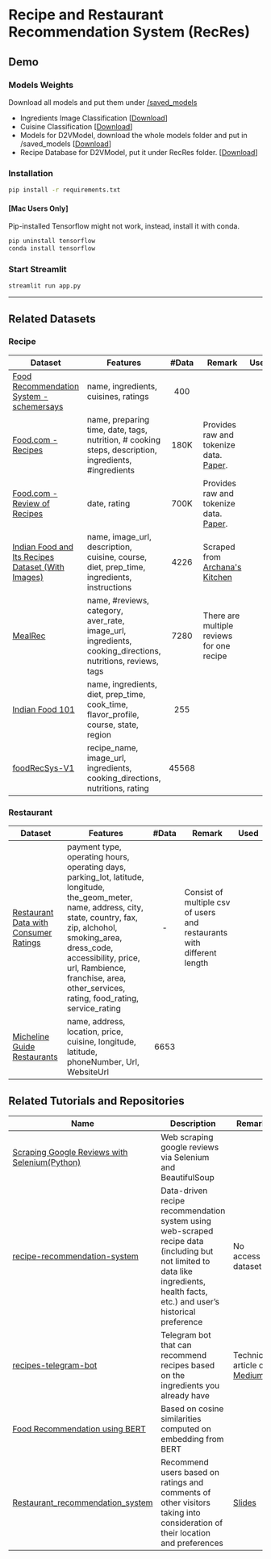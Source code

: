 # Recipe and Restaurant Recommendation System (RecRes)

## Demo

### Models Weights

Download all models and put them under [/saved_models](saved_models)
- Ingredients Image Classification [[Download](https://drive.google.com/drive/folders/14bD6szRrTCwEss9i5jHvZ0mNyCOLuava?usp=drive_link)]
- Cuisine Classification [[Download](https://drive.google.com/file/d/1-jsCInkVSk9To1r0nWCZW8GUx45134VK/view?usp=sharing)]
- Models for D2VModel, download the whole models folder and put in /saved_models [[Download](https://drive.google.com/drive/folders/1lBGBfxXnh_x80Qj_cYpRqE7_OcR8vjdq?usp=sharing)]
- Recipe Database for D2VModel, put it under RecRes folder. [[Download](https://drive.google.com/file/d/1QNrfE1Ibs6EuWMEluwhiocnLRhQKBuuK/view?usp=sharing)]
### Installation

```bash
pip install -r requirements.txt
```

#### [Mac Users Only]

Pip-installed Tensorflow might not work, instead, install it with conda.
```bash
pip uninstall tensorflow
conda install tensorflow
```

### Start Streamlit

```python
streamlit run app.py
```

---

## Related Datasets

### Recipe

|Dataset|Features|#Data |Remark|Used|
|-------|--------|:----:|------|:---:|
|[Food Recommendation System - schemersays](https://www.kaggle.com/datasets/schemersays/food-recommendation-system?select=1662574418893344.csv)|name, ingredients, cuisines, ratings|400|||
|[Food.com - Recipes](https://www.kaggle.com/datasets/shuyangli94/food-com-recipes-and-user-interactions)|name, preparing time, date, tags, nutrition, # cooking steps, description, ingredients, #ingredients|180K|Provides raw and tokenize data. [Paper](https://aclanthology.org/D19-1613/).|
|[Food.com - Review of Recipes](https://www.kaggle.com/datasets/shuyangli94/food-com-recipes-and-user-interactions)|date, rating|700K|Provides raw and tokenize data. [Paper](https://aclanthology.org/D19-1613/).||
|[Indian Food and Its Recipes Dataset (With Images)](https://www.kaggle.com/datasets/kishanpahadiya/indian-food-and-its-recipes-dataset-with-images)|name, image_url, description, cuisine, course, diet, prep_time, ingredients, instructions| 4226|Scraped from [Archana's Kitchen](https://www.archanaskitchen.com/)||
|[MealRec](https://github.com/WUT-IDEA/MealRec)|name, #reviews, category, aver_rate, image_url, ingredients, cooking_directions, nutritions, reviews, tags|7280|There are multiple reviews for one recipe|
|[Indian Food 101](https://www.kaggle.com/datasets/nehaprabhavalkar/indian-food-101)|name, ingredients, diet, prep_time, cook_time, flavor_profile, course, state, region|255|
|[foodRecSys-V1](https://www.kaggle.com/datasets/elisaxxygao/foodrecsysv1?select=core-data-valid_rating.csv)|recipe_name, image_url, ingredients, cooking_directions, nutritions, rating|45568|
### Restaurant

|Dataset|Features|#Data |Remark|Used|
|-------|--------|:----:|------|:---:|
|[Restaurant Data with Consumer Ratings](https://www.kaggle.com/datasets/uciml/restaurant-data-with-consumer-ratings)|payment type, operating hours, operating days, parking_lot, latitude, longitude, the_geom_meter, name, address, city, state, country, fax, zip, alchohol, smoking_area, dress_code, accessibility, price, url, Rambience, franchise, area, other_services, rating, food_rating, service_rating|-|Consist of multiple csv of users and restaurants with different length|
|[Micheline Guide Restaurants](https://www.kaggle.com/datasets/ngshiheng/michelin-guide-restaurants-2021)|name, address, location, price, cuisine, longitude, latitude, phoneNumber, Url, WebsiteUrl|6653|


## Related Tutorials and Repositories

|Name|Description|Remark|
|---|---|---|
|[Scraping Google Reviews with Selenium(Python)](https://medium.com/@isguzarsezgin/scraping-google-reviews-with-selenium-python-23135ffcc331)|Web scraping google reviews via Selenium and BeautifulSoup|
|[recipe-recommendation-system](https://github.com/ajemerson/recipe-recommendation-system)|Data-driven recipe recommendation system using web-scraped recipe data (including but not limited to data like ingredients, health facts, etc.) and user’s historical preference|No access to dataset
|[recipes-telegram-bot](https://github.com/RomainGratier/recipes-telegram-bot)|Telegram bot that can recommend recipes based on the ingredients you already have|Technical article on [Medium](https://romain-gratier.medium.com/de2d314f565d?source=friends_link&sk=c5280f8c50aa5551d1b36619891e9b4f)|
|[Food Recommendation using BERT](https://www.kaggle.com/code/ajitrajput/food-recommendation-using-bert/input)|Based on cosine similarities computed on embedding from BERT|
|[Restaurant_recommendation_system](https://github.com/MariloyH/Restaurant_recommendation_system)|Recommend users based on ratings and comments of other visitors taking into consideration of their location and preferences|[Slides](https://docs.google.com/presentation/d/1ZlSZUL6SJBcRnLjmMwqcynuWotso9JrDRmxAZ9-IRTA/edit#slide=id.p1/google_docs)
